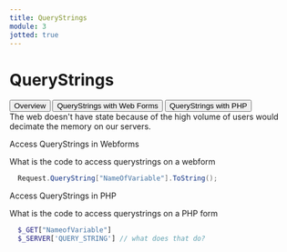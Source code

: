 ```yaml
---
title: QueryStrings
module: 3
jotted: true
---
```


# QueryStrings

<div class="tab">
  <button class="tablinks active" onclick="openTab(event, 'Overview')">Overview</button>
  <button class="tablinks" onclick="openTab(event, 'Webforms')">QueryStrings with Web Forms</button>
 <button class="tablinks" onclick="openTab(event, 'PHP')">QueryStrings with PHP</button>
 
</div>

<div id="Overview" class="tabcontent" style="display:block">
The web doesn't have state because of the high volume of users would decimate the memory on our servers.
</div>
<div id="Webforms" class="tabcontent">
<div class="tabhtml" markdown="1">
<p>Access QueryStrings in Webforms</p>
  <p>What is the code to access querystrings on a webform</p>

  ```csharp
    Request.QueryString["NameOfVariable"].ToString();
  ```
</div>  
</div>
<div id="PHP" class="tabcontent">
<div class="tabhtml" markdown="1">
<p>Access QueryStrings in PHP</p>
<p>What is the code to access querystrings on a PHP form</p>

  ```php
    $_GET["NameofVariable"]
    $_SERVER['QUERY_STRING'] // what does that do?
  ```
  </div>
</div>
